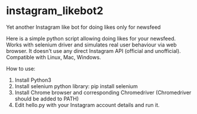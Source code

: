 # instagram_likebot2
Yet another Instagram like bot for doing likes only for newsfeed

Here is a simple python script allowing doing likes for your newsfeed.
Works with selenium driver and simulates real user behaviour via web browser.
It doesn't use any direct Instagram API (official and unofficial). Compatible with Linux, Mac, Windows.

How to use:
1. Install Python3
2. Install selenium python library: pip install selenium
3. Install Chrome browser and corresponding Chromedriver (Chromedriver should be added to PATH)
4. Edit hello.py with your Instagram account details and run it.
